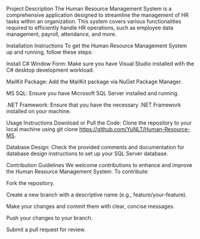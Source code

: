 Project Description
The Human Resource Management System is a comprehensive application designed to streamline the management of HR tasks within an organization. This system covers various functionalities required to efficiently handle HR operations, such as employee data management, payroll, attendance, and more.

Installation Instructions
To get the Human Resource Management System up and running, follow these steps:

Install C# Window Form: Make sure you have Visual Studio installed with the C# desktop development workload.

MailKit Package: Add the MailKit package via NuGet Package Manager.

MS SQL: Ensure you have Microsoft SQL Server installed and running.

.NET Framework: Ensure that you have the necessary .NET Framework installed on your machine.

Usage Instructions
Download or Pull the Code: Clone the repository to your local machine using git clone https://github.com/YuNLT/Human-Resource-MS.

Database Design: Check the provided comments and documentation for database design instructions to set up your SQL Server database.

Contribution Guidelines
We welcome contributions to enhance and improve the Human Resource Management System. To contribute:

Fork the repository.

Create a new branch with a descriptive name (e.g., feature/your-feature).

Make your changes and commit them with clear, concise messages.

Push your changes to your branch.

Submit a pull request for review.
